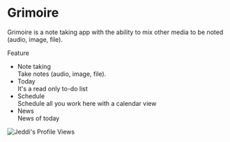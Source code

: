 # Grimoire
Grimoire is a note taking app with the ability to mix other media to be noted (audio, image, file).

Feature
- Note taking
  <br>
  Take notes (audio, image, file).
- Today
  <br>
  It's a read only to-do list
- Schedule
  <br>
  Schedule all you work here with a calendar view
- News
  <br>
  News of today

![Jeddi's Profile Views](https://api.visitorbadge.io/api/visitors?path=https%3A%2F%2Fgithub.com%2FJeddi212&countColor=%23fce775&style=flat-square)
